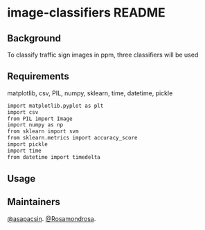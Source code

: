 # image-classifiers README
## Background
To classify traffic sign images in ppm, three classifiers will be used

## Requirements
matplotlib, csv, PIL, numpy, sklearn, time, datetime, pickle
```sh
import matplotlib.pyplot as plt
import csv
from PIL import Image
import numpy as np
from sklearn import svm
from sklearn.metrics import accuracy_score
import pickle
import time
from datetime import timedelta
```

## Usage 

## Maintainers
[@asapacsin](https://github.com/asapacsin).
[@Rosamondrosa](https://github.com/Rosamondrosa).
